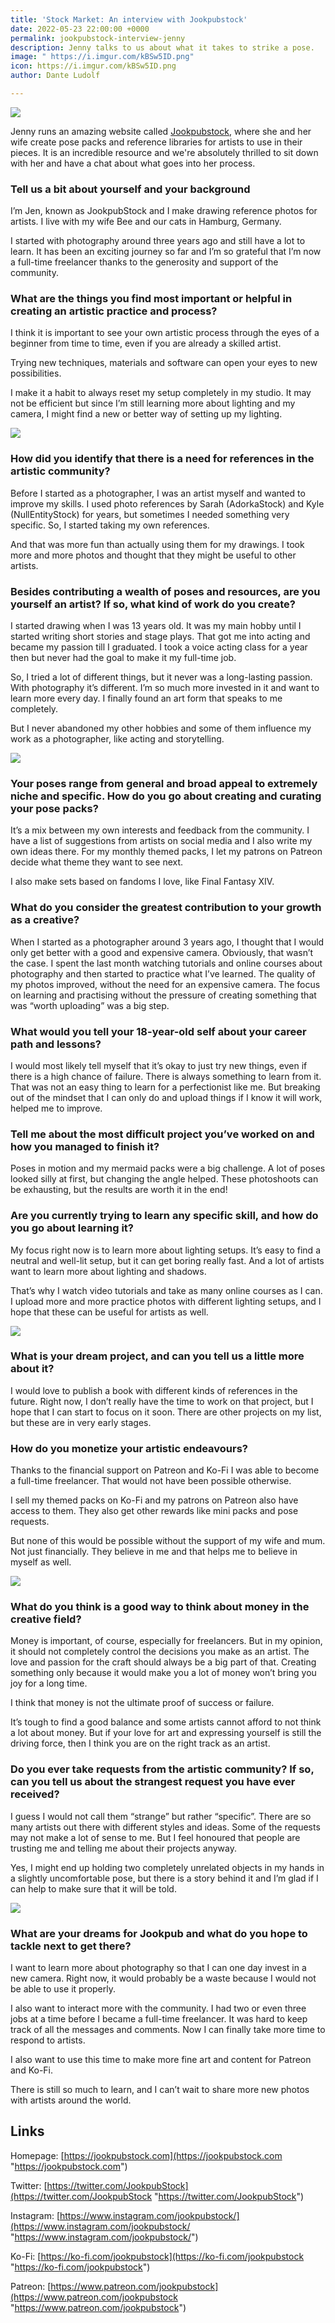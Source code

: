 ```yaml
---
title: 'Stock Market: An interview with Jookpubstock'
date: 2022-05-23 22:00:00 +0000
permalink: jookpubstock-interview-jenny
description: Jenny talks to us about what it takes to strike a pose.
image: " https://i.imgur.com/kBSw5ID.png"
icon: https://i.imgur.com/kBSw5ID.png
author: Dante Ludolf

---
```

![](/uploads/fandom-example.jpg)

Jenny runs an amazing website called [Jookpubstock]( https://jookpubstock.com), where she and her wife create pose packs and reference libraries for artists to use in their pieces. It is an incredible resource and we're absolutely thrilled to sit down with her and have a chat about what goes into her process.

### Tell us a bit about yourself and your background

I’m Jen, known as JookpubStock and I make drawing reference photos for artists. I live with my wife Bee and our cats in Hamburg, Germany.

I started with photography around three years ago and still have a lot to learn. It has been an exciting journey so far and I’m so grateful that I’m now a full-time freelancer thanks to the generosity and support of the community.

### What are the things you find most important or helpful in creating an artistic practice and process?

I think it is important to see your own artistic process through the eyes of a beginner from time to time, even if you are already a skilled artist.

Trying new techniques, materials and software can open your eyes to new possibilities.

I make it a habit to always reset my setup completely in my studio. It may not be efficient but since I’m still learning more about lighting and my camera, I might find a new or better way of setting up my lighting.

![](/uploads/mermaid-pack-example.jpg)

### How did you identify that there is a need for references in the artistic community?

Before I started as a photographer, I was an artist myself and wanted to improve my skills. I used photo references by Sarah (AdorkaStock) and Kyle (NullEntityStock) for years, but sometimes I needed something very specific. So, I started taking my own references.

And that was more fun than actually using them for my drawings. I took more and more photos and thought that they might be useful to other artists.

### Besides contributing a wealth of poses and resources, are you yourself an artist? If so, what kind of work do you create?

I started drawing when I was 13 years old. It was my main hobby until I started writing short stories and stage plays. That got me into acting and became my passion till I graduated. I took a voice acting class for a year then but never had the goal to make it my full-time job.

So, I tried a lot of different things, but it never was a long-lasting passion. With photography it’s different. I’m so much more invested in it and want to learn more every day. I finally found an art form that speaks to me completely.

But I never abandoned my other hobbies and some of them influence my work as a photographer, like acting and storytelling.

![](/uploads/reference-example.jpg)

### Your poses range from general and broad appeal to extremely niche and specific. How do you go about creating and curating your pose packs?

It’s a mix between my own interests and feedback from the community. I have a list of suggestions from artists on social media and I also write my own ideas there. For my monthly themed packs, I let my patrons on Patreon decide what theme they want to see next.

I also make sets based on fandoms I love, like Final Fantasy XIV.

### What do you consider the greatest contribution to your growth as a creative?

When I started as a photographer around 3 years ago, I thought that I would only get better with a good and expensive camera. Obviously, that wasn’t the case. I spent the last month watching tutorials and online courses about photography and then started to practice what I’ve learned. The quality of my photos improved, without the need for an expensive camera. The focus on learning and practising without the pressure of creating something that was “worth uploading” was a big step.

### What would you tell your 18-year-old self about your career path and lessons?

I would most likely tell myself that it’s okay to just try new things, even if there is a high chance of failure. There is always something to learn from it. That was not an easy thing to learn for a perfectionist like me. But breaking out of the mindset that I can only do and upload things if I know it will work, helped me to improve.

### Tell me about the most difficult project you’ve worked on and how you managed to finish it?

Poses in motion and my mermaid packs were a big challenge. A lot of poses looked silly at first, but changing the angle helped. These photoshoots can be exhausting, but the results are worth it in the end!

### Are you currently trying to learn any specific skill, and how do you go about learning it?

My focus right now is to learn more about lighting setups. It’s easy to find a neutral and well-lit setup, but it can get boring really fast. And a lot of artists want to learn more about lighting and shadows.

That’s why I watch video tutorials and take as many online courses as I can. I upload more and more practice photos with different lighting setups, and I hope that these can be useful for artists as well.

![](/uploads/personal-photo.jpg)

### What is your dream project, and can you tell us a little more about it?

I would love to publish a book with different kinds of references in the future. Right now, I don’t really have the time to work on that project, but I hope that I can start to focus on it soon. There are other projects on my list, but these are in very early stages.

### How do you monetize your artistic endeavours?

Thanks to the financial support on Patreon and Ko-Fi I was able to become a full-time freelancer. That would not have been possible otherwise.

I sell my themed packs on Ko-Fi and my patrons on Patreon also have access to them. They also get other rewards like mini packs and pose requests.

But none of this would be possible without the support of my wife and mum. Not just financially. They believe in me and that helps me to believe in myself as well.

![](/uploads/pose-in-motion-example.jpg)

### What do you think is a good way to think about money in the creative field?

Money is important, of course, especially for freelancers. But in my opinion, it should not completely control the decisions you make as an artist. The love and passion for the craft should always be a big part of that. Creating something only because it would make you a lot of money won’t bring you joy for a long time.

I think that money is not the ultimate proof of success or failure.

It’s tough to find a good balance and some artists cannot afford to not think a lot about money. But if your love for art and expressing yourself is still the driving force, then I think you are on the right track as an artist.

### Do you ever take requests from the artistic community? If so, can you tell us about the strangest request you have ever received?

I guess I would not call them “strange” but rather “specific”. There are so many artists out there with different styles and ideas. Some of the requests may not make a lot of sense to me. But I feel honoured that people are trusting me and telling me about their projects anyway.

Yes, I might end up holding two completely unrelated objects in my hands in a slightly uncomfortable pose, but there is a story behind it and I’m glad if I can help to make sure that it will be told.

![](/uploads/fine-art-example.jpg)

### What are your dreams for Jookpub and what do you hope to tackle next to get there?

I want to learn more about photography so that I can one day invest in a new camera. Right now, it would probably be a waste because I would not be able to use it properly.

I also want to interact more with the community. I had two or even three jobs at a time before I became a full-time freelancer. It was hard to keep track of all the messages and comments. Now I can finally take more time to respond to artists.

I also want to use this time to make more fine art and content for Patreon and Ko-Fi.

There is still so much to learn, and I can’t wait to share more new photos with artists around the world.

## Links

Homepage: [https://jookpubstock.com](https://jookpubstock.com "https://jookpubstock.com")

Twitter: [https://twitter.com/JookpubStock](https://twitter.com/JookpubStock "https://twitter.com/JookpubStock")

Instagram: [https://www.instagram.com/jookpubstock/](https://www.instagram.com/jookpubstock/ "https://www.instagram.com/jookpubstock/")

Ko-Fi: [https://ko-fi.com/jookpubstock](https://ko-fi.com/jookpubstock "https://ko-fi.com/jookpubstock")

Patreon: [https://www.patreon.com/jookpubstock](https://www.patreon.com/jookpubstock "https://www.patreon.com/jookpubstock")